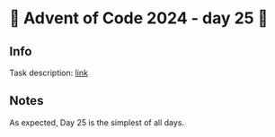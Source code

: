 # 🎄 Advent of Code 2024 - day 25 🎄

## Info

Task description: [link](https://adventofcode.com/2024/day/25)

## Notes

As expected, Day 25 is the simplest of all days.

